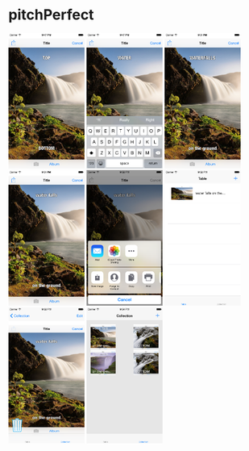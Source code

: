 # pitchPerfect

<img src="https://github.com/travisgillespie/gillespieMemeFinal/blob/master/screenshots/iOS%20Simulator%20Screen%20Shot%20Aug%2024%2C%202015%2C%209.47.39%20PM.png" width="30%" />

<img src="https://github.com/travisgillespie/gillespieMemeFinal/blob/master/screenshots/iOS%20Simulator%20Screen%20Shot%20Aug%2024%2C%202015%2C%209.47.58%20PM.png" width="30%" />

<img src="https://github.com/travisgillespie/gillespieMemeFinal/blob/master/screenshots/iOS%20Simulator%20Screen%20Shot%20Aug%2024%2C%202015%2C%209.51.30%20PM.png" width="30%" />

<img src="https://github.com/travisgillespie/gillespieMemeFinal/blob/master/screenshots/iOS%20Simulator%20Screen%20Shot%20Aug%2024%2C%202015%2C%209.51.48%20PM.png" width="30%" />

<img src="https://github.com/travisgillespie/gillespieMemeFinal/blob/master/screenshots/iOS%20Simulator%20Screen%20Shot%20Aug%2024%2C%202015%2C%209.52.07%20PM.png" width="30%" />

<img src="https://github.com/travisgillespie/gillespieMemeFinal/blob/master/screenshots/iOS%20Simulator%20Screen%20Shot%20Aug%2024%2C%202015%2C%209.52.38%20PM.png" width="30%" />

<img src="https://github.com/travisgillespie/gillespieMemeFinal/blob/master/screenshots/iOS%20Simulator%20Screen%20Shot%20Aug%2024%2C%202015%2C%209.52.59%20PM.png" width="30%" />

<img src="https://github.com/travisgillespie/gillespieMemeFinal/blob/master/screenshots/iOS%20Simulator%20Screen%20Shot%20Aug%2024%2C%202015%2C%209.54.15%20PM.png" width="30%" />